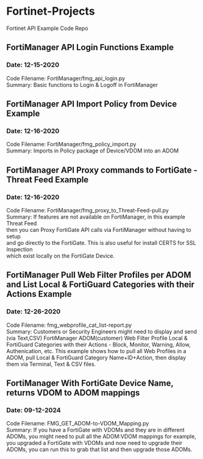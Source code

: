 # Fortinet-Projects
Fortinet API Example Code Repo

## FortiManager API Login Functions Example
### Date: 12-15-2020
Code Filename: FortiManager/fmg_api_login.py  
Summary: Basic functions to Login & Logoff in FortiManager  

## FortiManager API Import Policy from Device Example
### Date: 12-16-2020
Code Filename: FortiManager/fmg_policy_import.py  
Summary: Imports in Policy package of Device/VDOM into an ADOM  

## FortiManager API Proxy commands to FortiGate - Threat Feed Example
### Date: 12-16-2020
Code Filename: FortiManager/fmg_proxy_to_Threat-Feed-pull.py  
Summary: If features are not available on FortiManager, in this example Threat Feed  
         then you can Proxy FortiGate API calls via FortiManager without having to setup  
         and go directly to the FortiGate. This is also useful for install CERTS for SSL Inspection  
         which exist locally on the FortiGate Device.  

## FortiManager Pull Web Filter Profiles per ADOM and List Local & FortiGuard Categories with their Actions Example
### Date: 12-26-2020
Code Filename: fmg_webprofile_cat_list-report.py  
Summary: Customers or Security Engineers might need to display and send (via Text,CSV) FortiManager ADOM(customer) 
         Web Filter Profile Local & FortiGuard Categories with their Actions - Block, Monitor, Warning, Allow, Authenication, etc.
         This example shows how to pull all Web Profiles in a ADOM, pull Local & FortiGuard Category Name+ID+Action, then
         display them via Terminal, Text & CSV files.	 

## FortiManager With FortiGate Device Name, returns VDOM to ADOM mappings
### Date: 09-12-2024
Code Filename: FMG_GET_ADOM-to-VDOM_Mapping.py  
Summary: If you have a FortiGate with VDOMs and they are in different ADOMs, you might need to pull all the ADOM:VDOM mappings for example,  
         you upgraded a FortiGate with VDOMs and now need to upgrade their ADOMs, you can run this to grab that list and then upgrade those ADOMs.  

